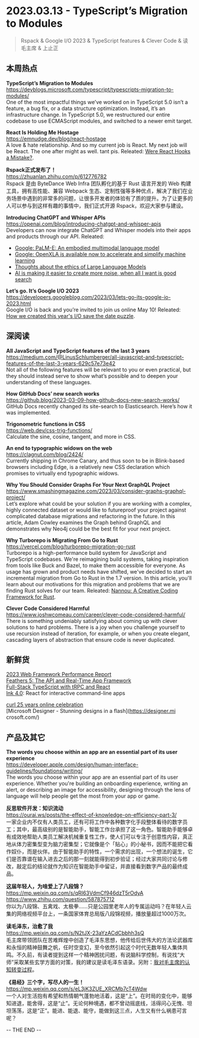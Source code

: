 2023.03.13 - TypeScript’s Migration to Modules  
========  

> Rspack & Google I/O 2023 & TypeScript features & Clever Code & 读毛主席 & 上止正

## 本周热点

**TypeScript’s Migration to Modules**  
https://devblogs.microsoft.com/typescript/typescripts-migration-to-modules/  
One of the most impactful things we’ve worked on in TypeScript 5.0 isn’t a feature, a bug fix, or a data structure optimization. Instead, it’s an infrastructure change. In TypeScript 5.0, we restructured our entire codebase to use ECMAScript modules, and switched to a newer emit target.

**React Is Holding Me Hostage**  
https://emnudge.dev/blog/react-hostage  
A love & hate relationship. And so my current job is React. My next job will be React. The one after might as well. tant pis. Releated: [Were React Hooks a Mistake?](https://jakelazaroff.com/words/were-react-hooks-a-mistake/).

**Rspack正式发布了！**  
https://zhuanlan.zhihu.com/p/612776782  
Rspack 是由 ByteDance Web Infra 团队孵化的基于 Rust 语言开发的 Web 构建工具，拥有高性能、兼容 Webpack 生态、定制性强等多种优点，解决了我们在业务场景中遇到的非常多的问题，让很多开发者的体验有了质的提升。为了让更多的人可以参与到这样有趣的事情中，我们正式开源 Rspack，欢迎大家参与建设。

**Introducing ChatGPT and Whisper APIs**  
https://openai.com/blog/introducing-chatgpt-and-whisper-apis  
Developers can now integrate ChatGPT and Whisper models into their apps and products through our API. Releated: 
- [Google: PaLM-E: An embodied multimodal language model](https://ai.googleblog.com/2023/03/palm-e-embodied-multimodal-language.html)  
- [Google: OpenXLA is available now to accelerate and simplify machine learning](https://opensource.googleblog.com/2023/03/openxla-is-ready-to-accelerate-and-simplify-ml-development.html)  
- [Thoughts about the ethics of Large Language Models](https://the.scapegoat.dev/thoughts-about-the-ethics-of-large-language-models/)  
- [AI is making it easier to create more noise, when all I want is good search](https://rachsmith.com/i-want-good-search/)  

**Let’s go. It’s Google I/O 2023**  
https://developers.googleblog.com/2023/03/lets-go-its-google-io-2023.html  
Google I/O is back and you’re invited to join us online May 10! Releated: [How we created this year's I/O save the date puzzle](https://blog.google/inside-google/io-2023-save-the-date-puzzle/).  

## 深阅读

**All JavaScript and TypeScript features of the last 3 years**  
https://medium.com/@LinusSchlumberger/all-javascript-and-typescript-features-of-the-last-3-years-629c57e73e42  
Not all of the following features will be relevant to you or even practical, but they should instead serve to show what’s possible and to deepen your understanding of these languages.

**How GitHub Docs’ new search works**  
https://github.blog/2023-03-09-how-github-docs-new-search-works/  
GitHub Docs recently changed its site-search to Elasticsearch. Here’s how it was implemented.

**Trigonometric functions in CSS**  
https://web.dev/css-trig-functions/  
Calculate the sine, cosine, tangent, and more in CSS.

**An end to typographic widows on the web**  
https://clagnut.com/blog/2424/  
Currently shipping in Chrome Canary, and thus soon to be in Blink-based browsers including Edge, is a relatively new CSS declaration which promises to virtually end typographic widows.

**Why You Should Consider Graphs For Your Next GraphQL Project**  
https://www.smashingmagazine.com/2023/03/consider-graphs-graphql-project/  
Let’s explore what could be your solution if you are working with a complex, highly connected dataset or would like to futureproof your project against complicated database migrations and refactoring in the future. In this article, Adam Cowley examines the Graph behind GraphQL and demonstrates why Neo4j could be the best fit for your next project.

**Why Turborepo is Migrating From Go to Rust**  
https://vercel.com/blog/turborepo-migration-go-rust  
Turborepo is a high-performance build system for JavaScript and TypeScript codebases. We're reimagining build systems, taking inspiration from tools like Buck and Bazel, to make them accessible for everyone. As usage has grown and product needs have shifted, we've decided to start an incremental migration from Go to Rust in the 1.7 version. In this article, you'll learn about our motivations for this migration and problems that we are finding Rust solves for our team. Releated: [Nannou: A Creative Coding Framework for Rust](https://nannou.cc/). 

**Clever Code Considered Harmful**  
https://www.joshwcomeau.com/career/clever-code-considered-harmful/  
There is something undeniably satisfying about coming up with clever solutions to hard problems. There is a joy when you challenge yourself to use recursion instead of iteration, for example, or when you create elegant, cascading layers of abstraction that ensure code is never duplicated.

## 新鲜货

[2023 Web Framework Performance Report](https://astro.build/blog/2023-web-framework-performance-report/)  
[Feathers 5: The API and Real-Time App Framework](https://blog.feathersjs.com/introducing-feathers-5-the-api-and-real-time-application-framework-101ae2deaaeb)  
[Full-Stack TypeScript with tRPC and React](https://www.robinwieruch.de/react-trpc/)  
[Ink 4.0](https://github.com/vadimdemedes/ink/releases/tag/v4.0.0): React for interactive command-line apps  

[curl 25 years online celebration](https://daniel.haxx.se/blog/2023/03/10/curl-25-years-online-celebration/)  
[Microsoft Designer - Stunning designs in a flash](https://designer.mi crosoft.com/)  

## 产品及其它 

**The words you choose within an app are an essential part of its user experience**  
https://developer.apple.com/design/human-interface-guidelines/foundations/writing/  
The words you choose within your app are an essential part of its user experience. Whether you're building an onboarding experience, writing an alert, or describing an image for accessibility, designing through the lens of language will help people get the most from your app or game.

**反思软件开发：知识流动**  
https://ourai.ws/posts/the-effect-of-knowledge-on-efficiency-part-3/  
一家企业内不仅有人类员工，还有可将工作中各种数字化手段整体看待的数字员工；其中，最高级别的是智能助手，智能工作台承担了这一角色。智能助手能够卓有成效地帮助人类员工解决机械重复性工作，使人们可以专注于创意性内容，真正地从体力密集型变为脑力密集型；它就像是个「贴心」的小秘书，因而不能把它看作奴仆，而是伙伴。由于智能助手的特性，一个需求的出现，一个想法的诞生，它们是否靠谱在输入进去之后的那一刻就能得到初步验证；经过大家共同讨论与修改，敲定后的结论就作为知识在智能助手中留证，并直接看到数字产品的最终成品。

**这届年轻人，为啥爱上了八段锦？**  
https://mp.weixin.qq.com/s/qRI63VdmCf946dzT5rOdyA  
https://www.zhihu.com/question/587875712  
你以为八段锦、五禽戏、太极拳……只是公园里老年人的专属运动吗？在年轻人云集的网络视频平台上，一条国家体育总局版八段锦视频，播放量超过1000万次。

**读毛泽东，治愈了我**  
https://mp.weixin.qq.com/s/N2tJX-23aYzACdCbbhh3sQ  
毛主席带领团队在苦难辉煌中创造了毛泽东思想，他传给后世伟大的方法论武器库和永恒的精神鼓舞之帆，任时空变幻，至今依然引起这个时代无数年轻人集体共鸣。不久前，有读者提到这样一个精神困扰问题，有说脑科学控制，有说找“大师”采取某些玄学方面的对策，我的建议是读毛泽东语录。另附：[我对毛主席的认知转变过程](https://mp.weixin.qq.com/s/pmOn5mMRI6xGnR9JdQhOTg)。

**《易经》三个字，写尽人的一生！**  
https://mp.weixin.qq.com/s/eL3jK3ZUE_XRCMb7cT4Wdw  
一个人对生活抱有希望和热情朝气蓬勃地活着，这是“上”。在时局的变化中，能够知进退，能舍得，这是“止”。无论何种境遇，都不曾动摇底线，活得问心无愧、坦坦荡荡，这是“正”。能进、能退、能守，能做到这三点，人生又有什么祸患可言呢？

-- THE END --


